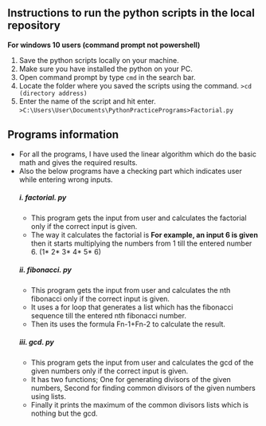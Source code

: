 ## **Instructions to run the python scripts in the local repository**
**For windows 10 users (command prompt not powershell)**
1. Save the python scripts locally on your machine.
2. Make sure you have installed the python on your PC.
3. Open command prompt by type `cmd` in the search bar.
4. Locate the folder where you saved the scripts using the command. `>cd (directory address)`
5. Enter the name of the script and hit enter. `>C:\Users\User\Documents\PythonPracticePrograms>Factorial.py`
## **Programs information**
+ For all the programs, I have used the linear algorithm which do the basic math and gives the required results.
+ Also the below programs have a checking part which indicates user while entering wrong inputs.
  ##### i. factorial. py
  * This program gets the input from user and calculates the factorial only if the correct input is given.
  * The way it calculates the factorial is **For example, an input 6 is given** then it starts multiplying the numbers from 1 till the entered number 6. (1* 2* 3* 4* 5* 6)
  ##### ii. fibonacci. py
  * This program gets the input from user and calculates the nth fibonacci only if the correct input is given.
  * It uses a for loop that generates a list which has the fibonacci sequence till the entered nth fibonacci number.
  * Then its uses the formula Fn-1+Fn-2 to calculate the result.
  ##### iii. gcd. py
  * This program gets the input from user and calculates the gcd of the given numbers only if the correct input is given.
  * It has two functions; One for generating divisors of the given numbers, Second for finding common divisors of the given numbers using lists.
  * Finally it prints the maximum of the common divisors lists which is nothing but the gcd.
